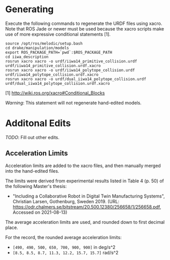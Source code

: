 # Generating

Execute the following commands to regenerate the URDF files using xacro. Note
that ROS Jade or newer must be used because the xacro scripts make use of more
expressive conditional statements [1].

```
source /opt/ros/melodic/setup.bash
cd drake/manipulation/models
export ROS_PACKAGE_PATH=`pwd`:$ROS_PACKAGE_PATH
cd iiwa_description
rosrun xacro xacro -o urdf/iiwa14_primitive_collision.urdf urdf/iiwa14_primitive_collision.urdf.xacro
rosrun xacro xacro -o urdf/iiwa14_polytope_collision.urdf urdf/iiwa14_polytope_collision.urdf.xacro
rosrun xacro xacro -o urdf/dual_iiwa14_polytope_collision.urdf urdf/dual_iiwa14_polytope_collision.urdf.xacro
```

[1] http://wiki.ros.org/xacro#Conditional_Blocks

*Warning*: This statement will not regenerate hand-edited models.

# Additonal Edits

*TODO*: Fill out other edits.

## Acceleration Limits

Acceleration limits are added to the xacro files, and then manually merged into
the hand-edited files.

The limits were derived from experimental results listed in Table 4 (p. 50) of
the following Master's thesis:

* "Including a Collaborative Robot in Digital Twin Manufacturing Systems",
Christian Larsen, Gothenburg, Sweden 2019. (URL:
<https://odr.chalmers.se/bitstream/20.500.12380/256658/1/256658.pdf>, Accessed
on 2021-08-13)

The average acceleration limits are used, and rounded down to first decimal
place.

For the record, the rounded average acceleration limits:

* `[490, 490, 500, 650, 700, 900, 900]` in deg/s^2
* `[8.5, 8.5, 8.7, 11.3, 12.2, 15.7, 15.7]` rad/s^2
